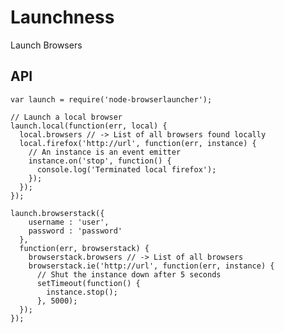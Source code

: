 # Launchness

Launch Browsers

## API

    var launch = require('node-browserlauncher');

    // Launch a local browser
    launch.local(function(err, local) {
      local.browsers // -> List of all browsers found locally
      local.firefox('http://url', function(err, instance) {
        // An instance is an event emitter
        instance.on('stop', function() {
          console.log('Terminated local firefox');
        });
      });
    });

    launch.browserstack({
        username : 'user',
        password : 'password'
      },
      function(err, browserstack) {
        browserstack.browsers // -> List of all browsers
        browserstack.ie('http://url', function(err, instance) {
          // Shut the instance down after 5 seconds
          setTimeout(function() {
            instance.stop();
          }, 5000);
      });
    });
